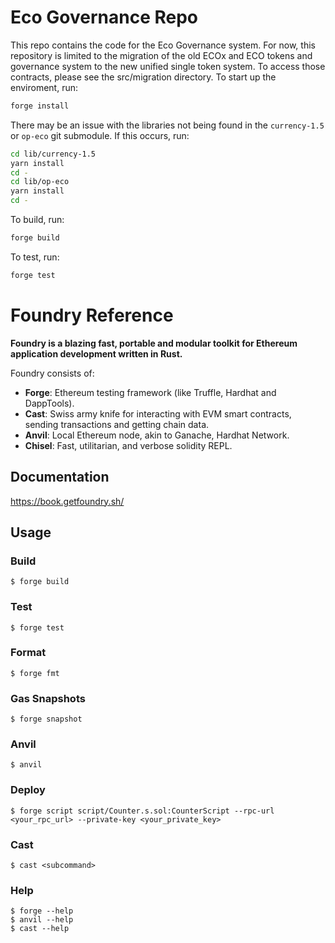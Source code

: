 # Eco Governance Repo

This repo contains the code for the Eco Governance system. For now, this repository is limited to the migration of the old ECOx and ECO tokens and governance system to the new unified single token system. To access those contracts, please see the src/migration directory. To start up the enviroment, run:

```sh
forge install
```

There may be an issue with the libraries not being found in the `currency-1.5` or `op-eco` git submodule. If this occurs, run:

```sh
cd lib/currency-1.5
yarn install
cd -
cd lib/op-eco
yarn install
cd -
```

To build, run:

```sh
forge build
```

To test, run:

```sh
forge test
```

# Foundry Reference

**Foundry is a blazing fast, portable and modular toolkit for Ethereum application development written in Rust.**

Foundry consists of:

-   **Forge**: Ethereum testing framework (like Truffle, Hardhat and DappTools).
-   **Cast**: Swiss army knife for interacting with EVM smart contracts, sending transactions and getting chain data.
-   **Anvil**: Local Ethereum node, akin to Ganache, Hardhat Network.
-   **Chisel**: Fast, utilitarian, and verbose solidity REPL.

## Documentation

https://book.getfoundry.sh/

## Usage

### Build

```shell
$ forge build
```

### Test

```shell
$ forge test
```

### Format

```shell
$ forge fmt
```

### Gas Snapshots

```shell
$ forge snapshot
```

### Anvil

```shell
$ anvil
```

### Deploy

```shell
$ forge script script/Counter.s.sol:CounterScript --rpc-url <your_rpc_url> --private-key <your_private_key>
```

### Cast

```shell
$ cast <subcommand>
```

### Help

```shell
$ forge --help
$ anvil --help
$ cast --help
```
